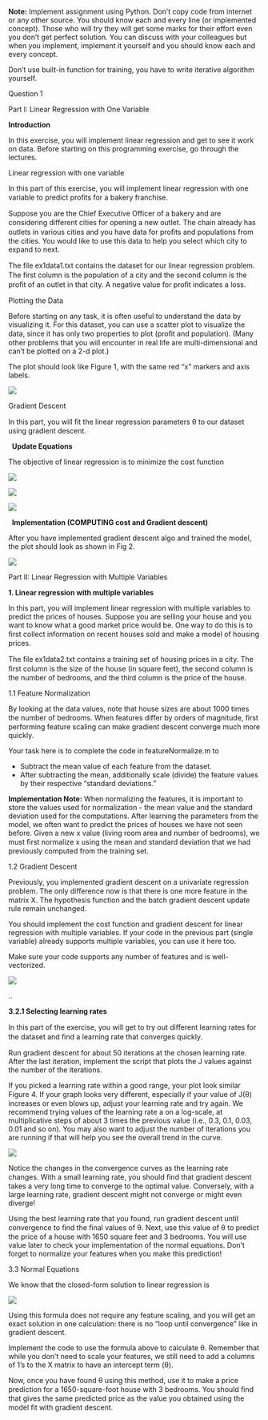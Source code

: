 **Note:** Implement assignment using Python. Don’t copy code from internet or any other source. You should know each and every line (or implemented concept). Those who will try they will get some marks for their effort even you don’t get perfect solution. You can discuss with your colleagues but when you implement, implement it yourself and you should know each and every concept.

Don’t use built-in function for training, you have to write iterative algorithm yourself.

Question 1

Part I: Linear Regression with One Variable

**Introduction**

In this exercise, you will implement linear regression and get to see it work on data. Before starting on this programming exercise, go through the lectures.


Linear regression with one variable

In this part of this exercise, you will implement linear regression with one variable to predict proﬁts for a bakery franchise. 

Suppose you are the Chief Executive Officer of a bakery and are considering diﬀerent cities for opening a new outlet. The chain already has outlets in various cities and you have data for proﬁts and populations from the cities. You would like to use this data to help you select which city to expand to next.

The ﬁle ex1data1.txt contains the dataset for our linear regression problem. The ﬁrst column is the population of a city and the second column is the proﬁt of an outlet in that city. A negative value for proﬁt indicates a loss.

Plotting the Data

Before starting on any task, it is often useful to understand the data by visualizing it. For this dataset, you can use a scatter plot to visualize the data, since it has only two properties to plot (proﬁt and population). (Many other problems that you will encounter in real life are multi-dimensional and can’t be plotted on a 2-d plot.)

The plot should look like Figure 1, with the same red “x” markers and axis labels.

![](Aspose.Words.b95f9316-fb46-42fe-9069-64ce17feba2d.001.png)

Gradient Descent

In this part, you will ﬁt the linear regression parameters θ to our dataset using gradient descent.

` `**Update Equations**

The objective of linear regression is to minimize the cost function

![](Aspose.Words.b95f9316-fb46-42fe-9069-64ce17feba2d.002.png)

![](Aspose.Words.b95f9316-fb46-42fe-9069-64ce17feba2d.003.png)

![](Aspose.Words.b95f9316-fb46-42fe-9069-64ce17feba2d.004.png)

` `**Implementation (COMPUTING cost and Gradient descent)**

After you have implemented gradient descent algo and trained the model, the plot should look as shown in Fig 2.

![](Aspose.Words.b95f9316-fb46-42fe-9069-64ce17feba2d.005.png)




Part II: Linear Regression with Multiple Variables

**1. Linear regression with multiple variables**

In this part, you will implement linear regression with multiple variables to predict the prices of houses. Suppose you are selling your house and you want to know what a good market price would be. One way to do this is to ﬁrst collect information on recent houses sold and make a model of housing prices.

The ﬁle ex1data2.txt contains a training set of housing prices in a city. The ﬁrst column is the size of the house (in square feet), the second column is the number of bedrooms, and the third column is the price of the house.

1.1 Feature Normalization

By looking at the data values, note that house sizes are about 1000 times the number of bedrooms. When features diﬀer by orders of magnitude, ﬁrst performing feature scaling can make gradient descent converge much more quickly.

Your task here is to complete the code in featureNormalize.m to

- Subtract the mean value of each feature from the dataset.
- After subtracting the mean, additionally scale (divide) the feature values by their respective “standard deviations.”

**Implementation Note:** When normalizing the features, it is important to store the values used for normalization - the mean value and the standard deviation used for the computations. After learning the parameters from the model, we often want to predict the prices of houses we have not seen before. Given a new x value (living room area and number of bedrooms), we must ﬁrst normalize x using the mean and standard deviation that we had previously computed from the training set.

1.2 Gradient Descent

Previously, you implemented gradient descent on a univariate regression problem. The only diﬀerence now is that there is one more feature in the matrix X. The hypothesis function and the batch gradient descent update rule remain unchanged.

You should implement the cost function and gradient descent for linear regression with multiple variables. If your code in the previous part (single variable) already supports multiple variables, you can use it here too. 

Make sure your code supports any number of features and is well-vectorized.

![](Aspose.Words.b95f9316-fb46-42fe-9069-64ce17feba2d.006.png)

..

**3.2.1 Selecting learning rates**

In this part of the exercise, you will get to try out diﬀerent learning rates for the dataset and ﬁnd a learning rate that converges quickly. 

Run gradient descent for about 50 iterations at the chosen learning rate. After the last iteration, implement the script that plots the J values against the number of the iterations.

If you picked a learning rate within a good range, your plot look similar Figure 4. If your graph looks very diﬀerent, especially if your value of J(θ) increases or even blows up, adjust your learning rate and try again. We recommend trying values of the learning rate a on a log-scale, at multiplicative steps of about 3 times the previous value (i.e., 0.3, 0.1, 0.03, 0.01 and so on). You may also want to adjust the number of iterations you are running if that will help you see the overall trend in the curve.

![](Aspose.Words.b95f9316-fb46-42fe-9069-64ce17feba2d.007.png)

Notice the changes in the convergence curves as the learning rate changes. With a small learning rate, you should ﬁnd that gradient descent takes a very long time to converge to the optimal value. Conversely, with a large learning rate, gradient descent might not converge or might even diverge!

Using the best learning rate that you found, run gradient descent until convergence to ﬁnd the ﬁnal values of θ. Next, use this value of θ to predict the price of a house with 1650 square feet and 3 bedrooms. You will use value later to check your implementation of the normal equations. Don’t forget to normalize your features when you make this prediction!


3.3 Normal Equations

We know that the closed-form solution to linear regression is

![](Aspose.Words.b95f9316-fb46-42fe-9069-64ce17feba2d.008.png)



Using this formula does not require any feature scaling, and you will get an exact solution in one calculation: there is no “loop until convergence” like in gradient descent.

Implement the code to use the formula above to calculate θ. Remember that while you don’t need to scale your features, we still need to add a columns of 1’s to the X matrix to have an intercept term (θ).

Now, once you have found θ using this method, use it to make a price prediction for a 1650-square-foot house with 3 bedrooms. You should ﬁnd that gives the same predicted price as the value you obtained using the model ﬁt with gradient descent.


